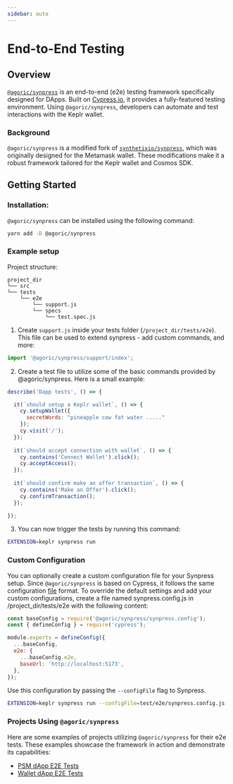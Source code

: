 ```yaml
---
sidebar: auto
---
```


# End-to-End Testing

## Overview

[`@agoric/synpress`](https://github.com/agoric-labs/synpress) is an end-to-end (e2e) testing framework specifically designed for DApps. Built on [Cypress.io](https://www.cypress.io/), it provides a fully-featured testing environment. Using `@agoric/synpress`, developers can automate and test interactions with the Keplr wallet.


### Background
`@agoric/synpress` is a modified fork of [`synthetixio/synpress`](https://github.com/Synthetixio/synpress), which was originally designed for the Metamask wallet. These modifications make it a robust framework tailored for the Keplr wallet and Cosmos SDK.
## Getting Started

### Installation:
`@agoric/synpress` can be installed using the following command:
```bash
yarn add -D @agoric/synpress
```

### Example setup

Project structure:

```text
project_dir
└── src
└── tests
    └── e2e
        └── support.js
        └── specs
            └── test.spec.js
```

1. Create `support.js` inside your tests folder (`/project_dir/tests/e2e`). This file can be used to extend synpress - add custom commands, and more:

```js
import '@agoric/synpress/support/index';
```

2. Create a test file to utilize some of the basic commands provided by @agoric/synpress. Here is a small example:
```js
describe('Dapp tests', () => {

  it(`should setup a Keplr wallet`, () => {
    cy.setupWallet({
      secretWords: "pineapple cow fat water ....."
    });
    cy.visit('/');
  });
    
  it(`should accept connection with wallet`, () => {
    cy.contains('Connect Wallet').click();
    cy.acceptAccess();
  });
    
  it(`should confirm make an offer transaction`, () => {
    cy.contains('Make an Offer').click();
    cy.confirmTransaction();
  });

});

```

3. You can now trigger the tests by running this command:

```bash
EXTENSION=keplr synpress run
```

### Custom Configuration
You can optionally create a custom configuration file for your Synpress setup. Since `@agoric/synpress` is based on Cypress, it follows the same configuration [file](https://github.com/agoric-labs/synpress/blob/master/synpress.config.js) format. To override the default settings and add your custom configurations, create a file named synpress.config.js in /project_dir/tests/e2e with the following content:

```js
const baseConfig = require('@agoric/synpress/synpress.config');
const { defineConfig } = require('cypress');

module.exports = defineConfig({
  ...baseConfig,
  e2e: {
    ...baseConfig.e2e,
    baseUrl: 'http://localhost:5173',
  },
});
```

Use this configuration by passing the `--configFile` flag to Synpress.

```bash
EXTENSION=keplr synpress run --configFile=test/e2e/synpress.config.js
```

### Projects Using `@agoric/synpress`

Here are some examples of projects utilizing `@agoric/synpress` for their e2e tests. These examples showcase the framework in action and demonstrate its capabilities:

- [PSM dApp E2E Tests](https://github.com/Agoric/dapp-psm/tree/main/tests/e2e)
- [Wallet dApp E2E Tests](https://github.com/frazarshad/wallet-app/tree/main/test/e2e)
